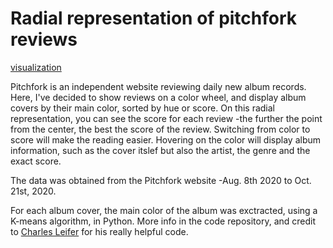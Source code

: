 # Radial representation of pitchfork reviews 

[visualization](https://www.lorismat.com/work/radial-cover)  

Pitchfork is an independent website reviewing daily new album records. Here, I've decided to show reviews on a color wheel, and display album covers by their main color, sorted by hue or score. On this radial representation, you can see the score for each review -the further the point from the center, the best the score of the review. Switching from color to score will make the reading easier. Hovering on the color will display album information, such as the cover itslef but also the artist, the genre and the exact score.  

The data was obtained from the Pitchfork website -Aug. 8th 2020 to Oct. 21st, 2020.  

For each album cover, the main color of the album was exctracted, using a K-means algorithm, in Python. More info in the code repository, and credit to [Charles Leifer](http://charlesleifer.com/blog/using-python-and-k-means-to-find-the-dominant-colors-in-images/) for his really helpful code.
